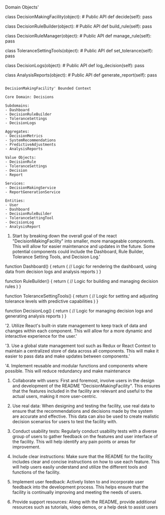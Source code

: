 Domain Objects'

class DecisionMakingFacility(object):
    # Public API
    def decide(self):
        pass

class DecisionRuleBuilder(object):
    # Public API
    def build_rule(self):
        pass

class DecisionRuleManager(object):
    # Public API
    def manage_rule(self):
        pass

class ToleranceSettingTools(object):
    # Public API
    def set_tolerance(self):
        pass

class DecisionLogs(object):
    # Public API
    def log_decision(self):
        pass

class AnalysisReports(object):
    # Public API
    def generate_report(self):
        pass
```

DecisionMakingFacility' Bounded Context

Core Domain: Decisions

Subdomains: 
- Dashboard 
- DecisionRuleBuilder 
- ToleranceSettings
- DecisionLogs 

Aggregates: 
- DecisionMetrics 
- SystemRecommendations 
- PredictiveAdjustments 
- AnalysisReports 

Value Objects: 
- DecisionRule 
- ToleranceSettings 
- Decision 
- Report 

Services: 
- DecisionMakingService 
- ReportGenerationService 

Entities: 
- User 
- Dashboard 
- DecisionRuleBuilder 
- ToleranceSettingTool 
- DecisionLog 
- AnalysisReport 
 ```

1. Start by breaking down the overall goal of the react "DecisionMakingFacility" into smaller, more manageable components. This will allow for easier maintenance and updates in the future. Some potential components could include the Dashboard, Rule Builder, Tolerance Setting Tools, and Decision Log.'

function Dashboard() {
  return (
    // Logic for rendering the dashboard, using data from decision logs and analysis reports
  )
}

function RuleBuilder() {
  return (
    // Logic for building and managing decision rules
  )
}

function ToleranceSettingTools() {
  return (
    // Logic for setting and adjusting tolerance levels with predictive capabilities
  )
}

function DecisionLog() {
  return (
    // Logic for managing decision logs and generating analysis reports
  )
}

'2. Utilize React's built-in state management to keep track of data and changes within each component. This will allow for a more dynamic and interactive experience for the user.'

'3. Use a global state management tool such as Redux or React Context to maintain a centralized store of data across all components. This will make it easier to pass data and make updates between components.'

'4. Implement reusable and modular functions and components where possible. This will reduce redundancy and make maintenance

1. Collaborate with users: First and foremost, involve users in the design and development of the README "DecisionMakingFacility". This ensures that the features included in the facility are relevant and useful to the actual users, making it more user-centric.

2. Use real data: When designing and testing the facility, use real data to ensure that the recommendations and decisions made by the system are accurate and effective. This data can also be used to create realistic decision scenarios for users to test the facility with.

3. Conduct usability tests: Regularly conduct usability tests with a diverse group of users to gather feedback on the features and user interface of the facility. This will help identify any pain points or areas for improvement.

4. Include clear instructions: Make sure that the README for the facility includes clear and concise instructions on how to use each feature. This will help users easily understand and utilize the different tools and functions of the facility.

5. Implement user feedback: Actively listen to and incorporate user feedback into the development process. This helps ensure that the facility is continually improving and meeting the needs of users.

6. Provide support resources: Along with the README, provide additional resources such as tutorials, video demos, or a help desk to assist users